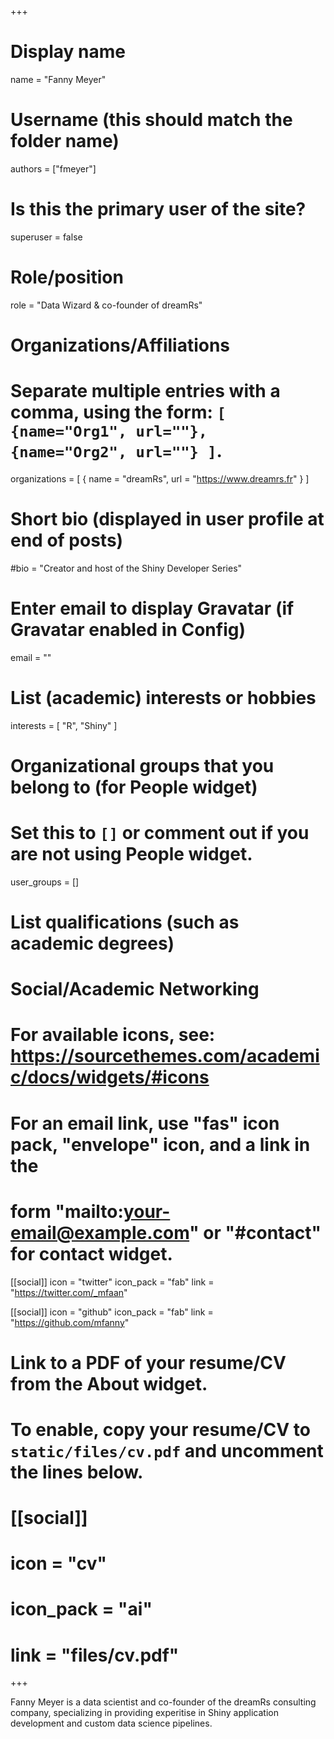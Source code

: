 +++
# Display name
name = "Fanny Meyer"

# Username (this should match the folder name)
authors = ["fmeyer"]

# Is this the primary user of the site?
superuser = false

# Role/position
role = "Data Wizard & co-founder of dreamRs"

# Organizations/Affiliations
#   Separate multiple entries with a comma, using the form: `[ {name="Org1", url=""}, {name="Org2", url=""} ]`.
organizations = [ { name = "dreamRs", url = "https://www.dreamrs.fr" } ]

# Short bio (displayed in user profile at end of posts)
#bio = "Creator and host of the Shiny Developer Series"

# Enter email to display Gravatar (if Gravatar enabled in Config)
email = ""

# List (academic) interests or hobbies
interests = [
  "R",
  "Shiny"
]

# Organizational groups that you belong to (for People widget)
#   Set this to `[]` or comment out if you are not using People widget.
user_groups = []

# List qualifications (such as academic degrees)

# Social/Academic Networking
# For available icons, see: https://sourcethemes.com/academic/docs/widgets/#icons
#   For an email link, use "fas" icon pack, "envelope" icon, and a link in the
#   form "mailto:your-email@example.com" or "#contact" for contact widget.


[[social]]
  icon = "twitter"
  icon_pack = "fab"
  link = "https://twitter.com/_mfaan"
  
[[social]]
  icon = "github"
  icon_pack = "fab"
  link = "https://github.com/mfanny"

# Link to a PDF of your resume/CV from the About widget.
# To enable, copy your resume/CV to `static/files/cv.pdf` and uncomment the lines below.
# [[social]]
#   icon = "cv"
#   icon_pack = "ai"
#   link = "files/cv.pdf"

+++

Fanny Meyer is a data scientist and co-founder of the dreamRs consulting company, specializing in providing experitise in Shiny application development and custom data science pipelines.
